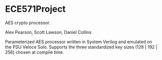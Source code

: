 # ECE571Project
AES crypto processor.

Alex Pearson, Scott Lawson, Daniel Collins

Parameterized AES processor written in System Verilog and emulated on the PSU Veloce Solo. 
Supports the three standardized key sizes (128 | 192 | 256) chosen at compile time.
